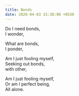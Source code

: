 ```yaml
---
title: Bonds
date: 2020-04-03 15:38:00 +0530
---
```


Do I need bonds,<br>
I wonder,<br>

What are bonds,<br>
I ponder,<br>

Am I just fooling myself,<br>
Seeking out bonds,<br>
with other,<br>

Am I just fooling myself,<br>
Or am I perfect being,<br>
All alone.
